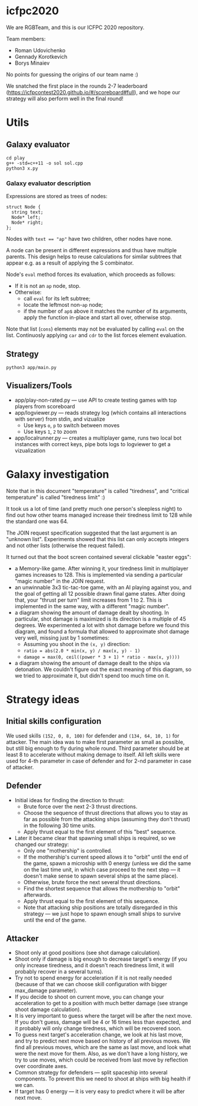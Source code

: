 # icfpc2020

We are RGBTeam, and this is our ICFPC 2020 repository.

Team members:
* Roman Udovichenko
* Gennady Korotkevich
* Borys Minaiev

No points for guessing the origins of our team name :)

We snatched the first place in the rounds 2-7 leaderboard (https://icfpcontest2020.github.io/#/scoreboard#full),
and we hope our strategy will also perform well in the final round!

# Utils

## Galaxy evaluator
```
cd play
g++ -std=c++11 -o sol sol.cpp
python3 x.py
```

### Galaxy evaluator description
Expressions are stored as trees of nodes: 
```
struct Node {
  string text;
  Node* left;
  Node* right;
};
```
Nodes with `text == "ap"` have two children, other nodes have none.

A node can be present in different expressions and thus have multiple parents.
This design helps to reuse calculations for similar subtrees that appear e.g. as a result of applying the S combinator.

Node's `eval` method forces its evaluation, which proceeds as follows: 
* If it is not an `ap` node, stop.
* Otherwise:
  * call `eval` for its left subtree;
  * locate the leftmost non-`ap` node;
  * if the number of `ap`s above it matches the number of its arguments, apply the function in-place and start all over, otherwise stop.

Note that list (`cons`) elements may not be evaluated by calling `eval` on the list.
Continuosly applying `car` and `cdr` to the list forces element evaluation.

## Strategy
```
python3 app/main.py
```

## Visualizers/Tools

* app/play-non-rated.py &mdash; use API to create testing games with top players from scoreboard
* app/logviewer.py &mdash; reads strategy log (which contains all interactions with server) from stdin, and vizualize
  * Use keys `o`, `p` to switch between moves
  * Use keys `1`, `2` to zoom
* app/localrunner.py &mdash; creates a multiplayer game, runs two local bot instances with correct keys, pipe bots logs to logviewer to get a vizualization

# Galaxy investigation

Note that in this document "temperature" is called "tiredness", and "critical temperature" is called "tiredness limit" :)

It took us a lot of time (and pretty much one person's sleepless night) to find out how other teams managed increase their tiredness limit to 128 while the standard one was 64.

The JOIN request specification suggested that the last argument is an "unknown list".
Experiments showed that this list can only accepts integers and not other lists (otherwise the request failed).

It turned out that the boot screen contained several clickable "easter eggs":
* a Memory-like game. After winning it, your tiredness limit in multiplayer games increases to 128. This is implemented via sending a particular "magic number" in the JOIN request. 
* an unwinnable 3x3 tic-tac-toe game, with an AI playing against you, and the goal of getting all 12 possible drawn final game states. After doing that, your "thrust per turn" limit increases from 1 to 2. This is implemented in the same way, with a different "magic number".
* a diagram showing the amount of damage dealt by shooting. In particular, shot damage is maximized is its direction is a multiple of 45 degrees. We experimented a lot with shot damage before we found this diagram, and found a formula that allowed to approximate shot damage very well, missing just by 1 sometimes:
  * Assuming you shoot in the `(x, y)` direction: 
  * `ratio = abs(2.0 * min(x, y) / max(x, y) - 1)`
  * `damage = max(0, ceil((power * 3 + 1) * ratio - max(x, y))))`
* a diagram showing the amount of damage dealt to the ships via detonation. We couldn't figure out the exact meaning of this diagram, so we tried to approximate it, but didn't spend too much time on it.

# Strategy ideas
## Initial skills configuration
We used skills `(152, 0, 8, 100)` for defender and `(134, 64, 10, 1)` for attacker. The main idea was to make first parameter as small as possible, but still big enough to fly during whole round. Third parameter should be at least 8 to accelerate without making demage to itself. All left skills were used for 4-th parameter in case of defender and for 2-nd parameter in case of attacker.

## Defender
* Initial ideas for finding the direction to thrust: 
  * Brute force over the next 2-3 thrust directions.
  * Choose the sequence of thrust directions that allows you to stay as far as possible from the attacking ships (assuming they don't thrust) in the following 30 time units.
  * Apply thrust equal to the first element of this "best" sequence.
* Later it became clear that spawning small ships is required, so we changed our strategy:
  * Only one "mothership" is controlled. 
  * If the mothership's current speed allows it to "orbit" until the end of the game, spawn a microship with 0 energy (unless we did the same on the last time unit, in which case proceed to the next step &mdash; it doesn't make sense to spawn several ships at the same place).
  * Otherwise, brute force the next several thrust directions.
  * Find the shortest sequence that allows the mothership to "orbit" afterwards.
  * Apply thrust equal to the first element of this sequence.
  * Note that attacking ship positions are totally disregarded in this strategy &mdash; we just hope to spawn enough small ships to survive until the end of the game.

## Attacker
* Shoot only at good positions (see shot damage calculation).
* Shoot only if damage is big enough to decrease target's energy (if you only increase tiredness, and it doesn't reach tiredness limit, it will probably recover in a several turns).
* Try not to spend energy for acceleration if it is not really needed (because of that we can choose skill configuration with bigger max_damage parameter).
* If you decide to shoot on current move, you can change your acceleration to get to a position with much better damage (see strange shoot damage calculation).
* It is very important to guess where the target will be after the next move. If you don't guess, damage will be 4 or 16 times less than expected, and it probably will only change tiredness, which will be recovered soon.
* To guess next target's acceleration change, we look at his last move, and try to predict next move based on history of all previous moves. We find all previous moves, which are the same as last move, and look what were the next move for them. Also, as we don't have a long history, we try to use moves, which could be received from last move by reflection over coordinate axes.
* Common strategy for defenders &mdash; split spaceship into several components. To prevent this we need to shoot at ships with big health if we can.
* If target has 0 energy &mdash; it is very easy to predict where it will be after next move.


